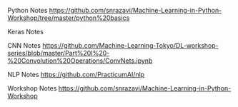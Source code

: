 Python Notes
https://github.com/snrazavi/Machine-Learning-in-Python-Workshop/tree/master/python%20basics


Keras Notes


CNN Notes
https://github.com/Machine-Learning-Tokyo/DL-workshop-series/blob/master/Part%20I%20-%20Convolution%20Operations/ConvNets.ipynb


NLP Notes
https://github.com/PracticumAI/nlp


Workshop Notes
https://github.com/snrazavi/Machine-Learning-in-Python-Workshop

